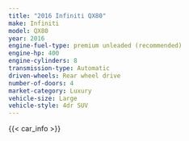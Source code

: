 ```yaml
---
title: "2016 Infiniti QX80"
make: Infiniti
model: QX80
year: 2016
engine-fuel-type: premium unleaded (recommended)
engine-hp: 400
engine-cylinders: 8
transmission-type: Automatic
driven-wheels: Rear wheel drive
number-of-doors: 4
market-category: Luxury
vehicle-size: Large
vehicle-style: 4dr SUV
---
```


{{< car_info >}}

